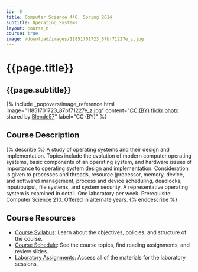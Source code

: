 ```yaml
---
id: -8
title: Computer Science 440, Spring 2014
subtitle: Operating Systems
layout: course_n
course: true
image: /download/images/11851701723_87bf71227e_z.jpg
---
```


# {{page.title}}
## {{page.subtitle}}

<!-- Include header image -->
{% include _popovers/image_reference.html image="11851701723_87bf71227e_z.jpg" content="<a href='http://creativecommons.org/licenses/by/2.0/'>CC (BY)</a> <a title='passing through' href='http://flickr.com/photos/blende57/11851701723'>flickr photo</a> shared by <a href='http://flickr.com/people/blende57'>Blende57</a>" label="CC (BY)" %}

## Course Description

{% describe %}
A study of operating systems and their design and implementation. Topics include the evolution of modern computer
operating systems, basic components of an operating system, and hardware issues of importance to operating system design
and implementation. Consideration is given to processes and threads, resource (processor, memory, device, and software)
management, process and device scheduling, deadlocks, input/output, file systems, and system security. A representative
operating system is examined in detail. One laboratory per week. Prerequisite: Computer Science 210. Offered in
alternate years.
{% enddescribe %}

## Course Resources

<ul class="fa-ul">

<li><i class="fa-li fa fa-arrow-right"></i><a href="{{site.baseurl}}teaching/cs440S2014/provide/syllabus/cs440S2014-syllabus.pdf"
class="major">Course Syllabus</a>: Learn about the objectives, policies, and structure of the course.

<li><i class="fa-li fa fa-arrow-right"></i><a href="{{site.baseurl}}teaching/cs440S2014/schedule/"
class="major">Course Schedule</a>: See the course topics, find reading assignments, and review slides.

<li><i class="fa-li fa fa-arrow-right"></i><a href="{{site.baseurl}}teaching/cs440S2014/laboratories/"
class="major">Laboratory Assignments</a>: Access all of the materials for the laboratory sessions.

</ul>
